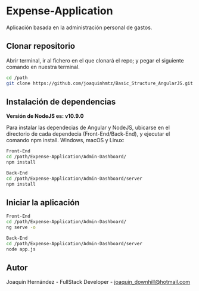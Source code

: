 # Expense-Application
Aplicación basada en la administración personal de gastos.

## Clonar repositorio
Abrir terminal, ir al fichero en el que clonará el repo; y pegar el siguiente comando en nuestra terminal.

```sh
cd /path
git clone https://github.com/joaquinhmtz/Basic_Structure_AngularJS.git
```

## Instalación de dependencias

**Versión de NodeJS es: v10.9.0**

Para instalar las dependecias de Angular y NodeJS, ubicarse en el directorio de cada dependecia (Front-End/Back-End), y ejecutar el comando npm install.
Windows, macOS y Linux: 

 ```sh
 Front-End
 cd /path/Expense-Application/Admin-Dashboard/
 npm install
 
 Back-End
 cd /path/Expense-Application/Admin-Dashboard/server
 npm install
 ```
 
 ## Iniciar la aplicación
 
 ```sh
 Front-End
 cd /path/Expense-Application/Admin-Dashboard/
 ng serve -o
 
 Back-End
 cd /path/Expense-Application/Admin-Dashboard/server
 node app.js
 ```
 
 ## Autor
Joaquín Hernández - FullStack Developer - joaquin_downhill@hotmail.com
